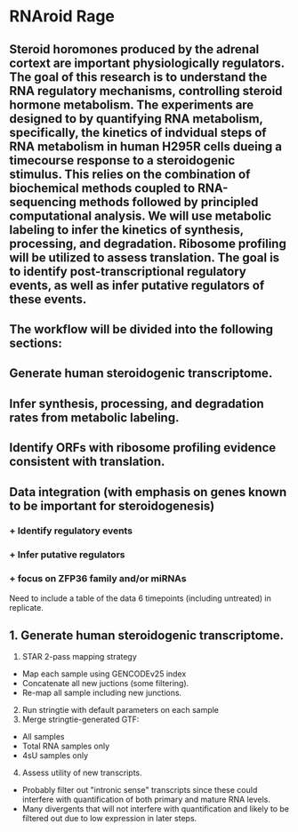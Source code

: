 # RNAroid Rage

## Steroid horomones produced by the adrenal cortext are important physiologically regulators. The goal of this research is to understand the RNA regulatory mechanisms, controlling steroid hormone metabolism. The experiments are designed to by quantifying RNA metabolism, specifically, the kinetics of indvidual steps of RNA metabolism in human H295R cells dueing a timecourse response to a steroidogenic stimulus. This relies on the combination of biochemical methods coupled to RNA-sequencing methods followed by principled computational analysis. We will use metabolic labeling to infer the kinetics of synthesis, processing, and degradation. Ribosome profiling will be utilized to assess translation. **The goal is to identify post-transcriptional regulatory events, as well as infer putative regulators of these events.**

## The workflow will be divided into the following sections:  
## Generate human steroidogenic transcriptome.  
## Infer synthesis, processing, and degradation rates from metabolic labeling.  
## Identify ORFs with ribosome profiling evidence consistent with translation.  
## Data integration (with emphasis on genes known to be important for steroidogenesis)  
### + Identify regulatory events  
### + Infer putative regulators  
###  + focus on ZFP36 family and/or miRNAs  


Need to include a table of the data
6 timepoints (including untreated) in replicate.

## 1. Generate human steroidogenic transcriptome.
1. STAR 2-pass mapping strategy  
  + Map each sample using GENCODEv25 index  
  + Concatenate all new juctions (some filtering).  
  + Re-map all sample including new junctions.  
2. Run stringtie with default parameters on each sample
3. Merge stringtie-generated GTF:
  + All samples
  + Total RNA samples only
  + 4sU samples only
4. Assess utility of new transcripts.
  + Probably filter out "intronic sense" transcripts since these could interfere with quantification of both primary and mature RNA levels.
  + Many divergents that will not interfere with quantification and likely to be filtered out due to low expression in later steps.


